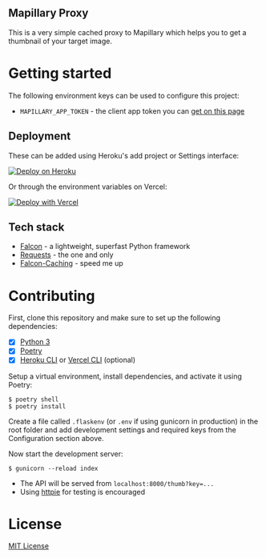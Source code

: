 Mapillary Proxy
---

This is a very simple cached proxy to Mapillary which helps you to get a thumbnail of your target image.

# Getting started

The following environment keys can be used to configure this project:

- `MAPILLARY_APP_TOKEN` - the client app token you can [get on this page](https://www.mapillary.com/dashboard/developers)

## Deployment

These can be added using Heroku's add project or Settings interface:

[![Deploy on Heroku](https://www.herokucdn.com/deploy/button.svg)](https://heroku.com/deploy?template=https://github.com/streetwise/mapillary-proxy)

Or through the environment variables on Vercel:

[![Deploy with Vercel](https://vercel.com/button)](https://vercel.com/new/clone?repository-url=https://github.com/streetwise/mapillary-proxy)

## Tech stack

* [Falcon](https://falcon.readthedocs.io/) - a lightweight, superfast Python framework
* [Requests](https://pypi.org/project/requests/) - the one and only
* [Falcon-Caching](https://pypi.org/project/falcon-caching/) - speed me up

# Contributing

First, clone this repository and make sure to set up the following dependencies:

- [X] [Python 3](https://python.org)
- [X] [Poetry](https://python-poetry.org/docs/)
- [X] [Heroku CLI](https://devcenter.heroku.com/articles/heroku-cli) or [Vercel CLI](https://vercel.com/download) (optional)

Setup a virtual environment, install dependencies, and activate it using Poetry:

```
$ poetry shell
$ poetry install
```

Create a file called `.flaskenv` (or `.env` if using gunicorn in production) in the root folder and add development settings and required keys from the Configuration section above.

Now start the development server:

```
$ gunicorn --reload index
```

- The API will be served from `localhost:8000/thumb?key=...`
- Using [httpie](https://httpie.io/) for testing is encouraged

# License

[MIT License](LICENSE.md)
